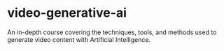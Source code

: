 # video-generative-ai
An in-depth course covering the techniques, tools, and methods used to generate video content with Artificial Intelligence.
